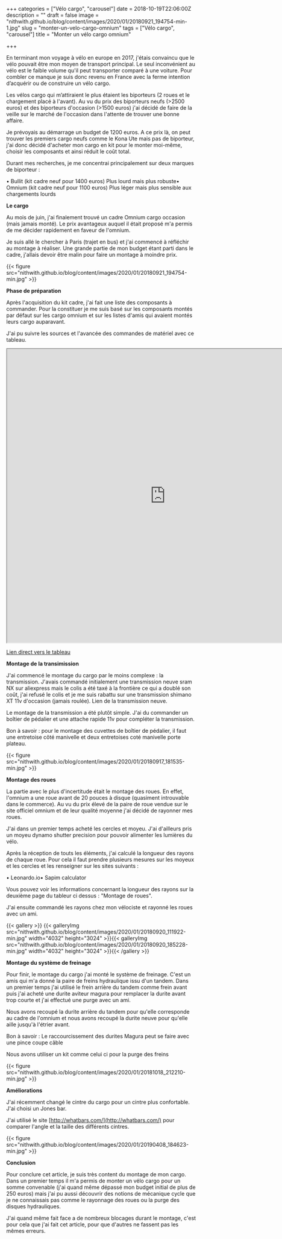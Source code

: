 +++
categories = ["Vélo cargo", "carousel"]
date = 2018-10-19T22:06:00Z
description = ""
draft = false
image = "nithwith.github.io/blog/content/images/2020/01/20180921_194754-min-1.jpg"
slug = "monter-un-velo-cargo-omnium"
tags = ["Vélo cargo", "carousel"]
title = "Monter un vélo cargo omnium"

+++


En terminant mon voyage à vélo en europe en 2017, j'étais convaincu que le vélo pouvait être mon moyen de transport principal. Le seul inconvénient au vélo est le faible volume qu'il peut transporter comparé à une voiture. Pour combler ce manque je suis donc revenu en France avec la ferme intention d’acquérir ou de construire un vélo cargo.

Les vélos cargo qui m’attiraient le plus étaient les biporteurs (2 roues et le chargement placé à l'avant). Au vu du prix des biporteurs neufs (>2500 euros) et des biporteurs d'occasion (>1500 euros) j'ai décidé de faire de la veille sur le marché de l'occasion dans l'attente de trouver une bonne affaire.

Je prévoyais au démarrage un budget de 1200 euros.  A ce prix là, on peut trouver les premiers cargo neufs comme le Kona Ute mais pas de biporteur, j'ai donc décidé d'acheter mon cargo en kit pour le monter moi-même, choisir les composants et ainsi réduit le coût total.

Durant mes recherches, je me concentrai principalement sur deux marques de biporteur :

• Bullit (kit cadre neuf pour 1400 euros) Plus lourd mais plus robuste• Omnium (kit cadre neuf pour 1100 euros)  Plus léger mais plus sensible aux chargements lourds

**Le cargo**

Au mois de juin, j'ai finalement trouvé un cadre Omnium cargo occasion (mais jamais monté). Le prix avantageux auquel il était proposé m'a permis de me décider rapidement en faveur de l'omnium.

Je suis allé le chercher à Paris (trajet en bus) et j'ai commencé à réfléchir au montage à réaliser. Une grande partie de mon budget étant parti dans le cadre, j'allais devoir être malin pour faire un montage à moindre prix.

{{< figure src="nithwith.github.io/blog/content/images/2020/01/20180921_194754-min.jpg" >}}

**Phase de préparation**

Après l'acquisition du kit cadre, j'ai fait une liste des composants à commander. Pour la constituer je me suis basé sur les composants montés par défaut sur les cargo omnium et sur les listes d'amis qui avaient montés leurs cargo auparavant.

J'ai pu suivre les sources et l'avancée des commandes de matériel avec ce tableau.

<iframe src="https://docs.google.com/spreadsheets/d/e/2PACX-1vTKzjMVAcYrdVTb2FzbgyD7aPIGuLkdct1a2pSVb27S0BKrr77MtktoifXTeyB0GMhKPSJLqXTeCwmK/pubhtml?widget=true&amp;headers=false" width="840" height="780"></iframe>



[Lien direct vers le tableau](https://docs.google.com/spreadsheets/d/e/2PACX-1vTKzjMVAcYrdVTb2FzbgyD7aPIGuLkdct1a2pSVb27S0BKrr77MtktoifXTeyB0GMhKPSJLqXTeCwmK/pubhtml)

**Montage de la transimission**

J'ai commencé le montage du cargo par le moins complexe : la transmission. J'avais commandé initialement une transmission neuve sram NX sur aliexpress mais le colis a été taxé à la frontière ce qui a doublé son coût, j'ai refusé le colis et je me suis rabattu sur une transmission shimano XT 11v d'occasion (jamais roulée). Lien de la transmission neuve.

Le montage de la transmission a été plutôt simple. J'ai du commander un boîtier de pédalier et une attache rapide 11v pour compléter la transmission.

Bon à savoir : pour le montage des cuvettes de boîtier de pédalier, il faut une entretoise côté manivelle et deux entretoises coté manivelle porte plateau.

{{< figure src="nithwith.github.io/blog/content/images/2020/01/20180917_181535-min.jpg" >}}

**Montage des roues**

La partie avec le plus d'incertitude était le montage des roues. En effet, l'omnium a une roue avant de 20 pouces à disque (quasiment introuvable dans le commerce). Au vu du prix élevé de la paire de roue vendue sur le site officiel omnium et de leur qualité moyenne j'ai décidé de rayonner mes roues.

J'ai dans un premier temps acheté les cercles et moyeu. J'ai d'ailleurs pris un moyeu dynamo shutter precision pour pouvoir alimenter les lumières du vélo.

Après la réception de touts les éléments, j'ai calculé la longueur des rayons de chaque roue. Pour cela il faut prendre plusieurs mesures sur les moyeux et les cercles  et les renseigner sur les sites suivants :

• Leonardo.io• Sapim calculator

Vous pouvez voir les informations concernant la longueur des rayons sur la deuxième page du tableur ci dessus : "Montage de roues".

J'ai ensuite commandé les rayons chez mon vélociste et rayonné les roues avec un ami.

{{< gallery >}}
{{< galleryImg  src="nithwith.github.io/blog/content/images/2020/01/20180920_111922-min.jpg" width="4032" height="3024" >}}{{< galleryImg  src="nithwith.github.io/blog/content/images/2020/01/20180920_185228-min.jpg" width="4032" height="3024" >}}{{< /gallery >}}

**Montage du système de freinage**

Pour finir, le montage du cargo j'ai monté le système de freinage. C'est un amis qui m'a donné la paire de freins hydraulique issu d'un tandem. Dans un premier temps j'ai utilisé le frein arrière du tandem comme frein avant puis j'ai acheté une durite aviteur magura pour remplacer la durite avant trop courte et j'ai effectué une purge avec un ami.

Nous avons recoupé la durite arrière du tandem pour qu'elle corresponde au cadre de l'omnium et nous avons recoupé la durite neuve pour qu'elle aille jusqu'à l'étrier avant.

Bon à savoir : Le raccourcissement des durites Magura peut se faire avec une pince coupe câble

Nous avons utiliser un kit comme celui ci pour la purge des freins

{{< figure src="nithwith.github.io/blog/content/images/2020/01/20181018_212210-min.jpg" >}}

**Améliorations**

J'ai récemment changé le cintre du cargo pour un cintre plus confortable. J'ai choisi un Jones bar.

J'ai utilisé le site [http://whatbars.com/](http://whatbars.com/) pour comparer l'angle et la taille des différents cintres.

{{< figure src="nithwith.github.io/blog/content/images/2020/01/20190408_184623-min.jpg" >}}

**Conclusion**

Pour conclure cet article, je suis très content du montage de mon cargo. Dans un premier temps il m'a permis de monter un vélo cargo pour un somme convenable (j'ai quand même dépassé mon budget initial de plus de 250 euros) mais j'ai pu aussi découvrir des notions de mécanique cycle que je ne connaissais pas comme le rayonnage des roues ou la purge des disques hydrauliques.

J'ai quand même fait face a de nombreux blocages durant le montage, c'est pour cela que j'ai fait cet article, pour  que d'autres ne fassent pas les mêmes erreurs.

